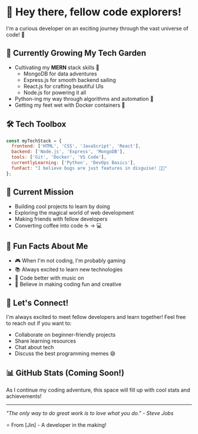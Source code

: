 # 👋 Hey there, fellow code explorers! 

I'm a curious developer on an exciting journey through the vast universe of code! 🚀

## 🌱 Currently Growing My Tech Garden

- Cultivating my **MERN** stack skills 🌿
  - MongoDB for data adventures
  - Express.js for smooth backend sailing
  - React.js for crafting beautiful UIs
  - Node.js for powering it all
- Python-ing my way through algorithms and automation 🐍
- Getting my feet wet with Docker containers 🐳

## 🛠️ Tech Toolbox

```javascript
const myTechStack = {
  frontend: ['HTML', 'CSS', 'JavaScript', 'React'],
  backend: ['Node.js', 'Express', 'MongoDB'],
  tools: ['Git', 'Docker', 'VS Code'],
  currentlyLearning: ['Python', 'DevOps Basics'],
  funFact: "I believe bugs are just features in disguise! 🐛✨"
};
```

## 🎯 Current Mission

- Building cool projects to learn by doing
- Exploring the magical world of web development
- Making friends with fellow developers
- Converting coffee into code ☕ → 💻

## 🌈 Fun Facts About Me

- 🎮 When I'm not coding, I'm probably gaming
- 📚 Always excited to learn new technologies
- 🎵 Code better with music on
- 🌟 Believe in making coding fun and creative

## 🤝 Let's Connect!

I'm always excited to meet fellow developers and learn together! Feel free to reach out if you want to:
- Collaborate on beginner-friendly projects
- Share learning resources
- Chat about tech
- Discuss the best programming memes 😄

## 📊 GitHub Stats (Coming Soon!)

As I continue my coding adventure, this space will fill up with cool stats and achievements!

---
*"The only way to do great work is to love what you do." - Steve Jobs*

⭐️ From [Jin] - A developer in the making!
